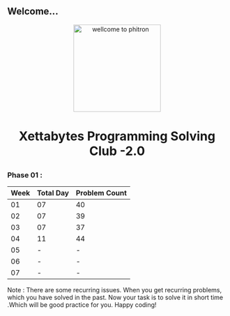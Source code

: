 ## Welcome...

<p align="center">
  <img src="https://play-lh.googleusercontent.com/sD1PjHX1s76Nw54bki3rIvqjLmKXrJNenU8YmrKTznL3r9c7a8wFzjb6_TUoyKAMa5w" alt="wellcome to phitron" width="200" height="200"/>
</p>

<h1><p style="text-align: center;">Xettabytes Programming Solving Club -2.0</p></h1>

### Phase 01 : 
| <b>Week |<b>Total Day|<b>Problem Count|
|-|-|-|
|01|07|40|
|02|07|39|
|03|07|37|
|04|11|44|
|05|-|-|
|06|-|-|
|07|-|-|

Note : There are some recurring issues. When you get recurring problems, which you have solved in the past. Now your task is to solve it in short time .Which will be good practice for you. Happy coding!

